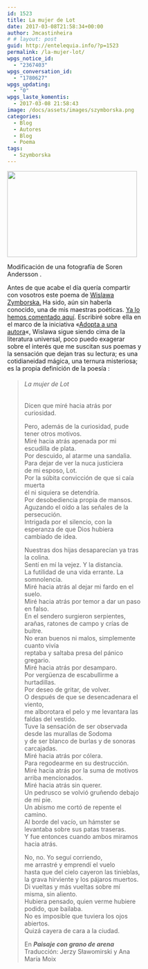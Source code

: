 ```yaml
---
id: 1523
title: La mujer de Lot
date: 2017-03-08T21:58:34+00:00
author: Jmcastinheira
# # layout: post
guid: http://entelequia.info/?p=1523
permalink: /la-mujer-lot/
wpgs_notice_id:
  - "2367403"
wpgs_conversation_id:
  - "1780627"
wpgs_updating:
  - "0"
wpgs_laste_komentis:
  - 2017-03-08 21:58:43
image: /docs/assets/images/szymborska.png
categories:
  - Blog
  - Autores
  - Blog
  - Poema
tags:
  - Szymborska
---
```

<div id="attachment_1524" style="width: 310px" class="wp-caption alignleft">
  <a href="http://entelequia.info/docs/assets/images/szymborska.png"><img aria-describedby="caption-attachment-1524" class="size-medium wp-image-1524" src="http://entelequia.info/docs/assets/images/szymborska-300x199.png" alt="" width="300" height="199" srcset="http://entelequia.info/docs/assets/images/szymborska-300x199.png 300w, http://entelequia.info/docs/assets/images/szymborska-768x509.png 768w, http://entelequia.info/docs/assets/images/szymborska.png 802w" sizes="(max-width: 300px) 100vw, 300px" /></a>
  
  <p id="caption-attachment-1524" class="wp-caption-text">
    Modificación de una fotografía de Soren Andersson .
  


Antes de que acabe el día quería compartir con vosotros este poema de [Wislawa Zymborska.](https://es.wikipedia.org/wiki/Wis%C5%82awa_Szymborska) Ha sido, aún sin haberla conocido, una de mis maestras poéticas. [Ya lo hemos comentado aquí](http://entelequia.info/autores-wislawa-szymborska/). Escribiré sobre ella en el marco de la iniciativa «[Adopta a una autora](https://adoptaunaautorablog.wordpress.com/)«, Wislawa sigue siendo cima de la literatura universal, poco puedo exagerar sobre el interés que me suscitan sus poemas y la sensación que dejan tras su lectura; es una cotidianeidad mágica, una ternura misteriosa; es la propia definición de la poesía :

> ###### La mujer de Lot
> 
> Dicen que miré hacia atrás por curiosidad.
> 
> Pero, además de la curiosidad, pude tener otros motivos.  
> Miré hacia atrás apenada por mi escudilla de plata.  
> Por descuido, al atarme una sandalia.  
> Para dejar de ver la nuca justiciera  
> de mi esposo, Lot.  
> Por la súbita convicción de que si caía muerta  
> él ni siquiera se detendría.  
> Por desobediencia propia de mansos.  
> Aguzando el oído a las señales de la persecución.  
> Intrigada por el silencio, con la esperanza de que Dios hubiera cambiado de idea.
> 
> Nuestras dos hijas desaparecían ya tras la colina.  
> Sentí en mí la vejez. Y la distancia.  
> La futilidad de una vida errante. La somnolencia.  
> Miré hacia atrás al dejar mi fardo en el suelo.  
> Miré hacia atrás por temor a dar un paso en falso.  
> En el sendero surgieron serpientes,  
> arañas, ratones de campo y crías de buitre.  
> No eran buenos ni malos, simplemente cuanto vivía  
> reptaba y saltaba presa del pánico gregario.  
> Miré hacia atrás por desamparo.  
> Por vergüenza de escabullirme a hurtadillas.  
> Por deseo de gritar, de volver.  
> O después de que se desencadenara el viento,  
> me alborotara el pelo y me levantara las faldas del vestido.  
> Tuve la sensación de ser observada desde las murallas de Sodoma  
> y de ser blanco de burlas y de sonoras carcajadas.  
> Miré hacia atrás por cólera.  
> Para regodearme en su destrucción.  
> Miré hacia atrás por la suma de motivos arriba mencionados.  
> Miré hacia atrás sin querer.  
> Un pedrusco se volvió gruñendo debajo de mi pie.  
> Un abismo me cortó de repente el camino.  
> Al borde del vacío, un hámster se levantaba sobre sus patas traseras.  
> Y fue entonces cuando ambos miramos hacia atrás.
> 
> No, no. Yo seguí corriendo,  
> me arrastré y emprendí el vuelo  
> hasta que del cielo cayeron las tinieblas,  
> la grava hirviente y los pájaros muertos.  
> Di vueltas y más vueltas sobre mí misma, sin aliento.  
> Hubiera pensado, quien verme hubiere podido, que bailaba.  
> No es imposible que tuviera los ojos abiertos.  
> Quizá cayera de cara a la ciudad.
> 
> En **_Paisaje con grano de arena_**  
> Traducción: Jerzy Sławomirski y Ana María Moix